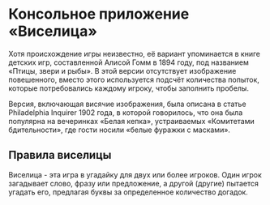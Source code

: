 # Консольное приложение «Виселица»

Хотя происхождение игры неизвестно, её вариант упоминается в книге детских игр, составленной Алисой Гомм в 1894 году, под названием «Птицы, звери и рыбы». В этой версии отсутствует изображение повешенного, вместо этого используется подсчёт количества попыток, которые потребовались каждому игроку, чтобы заполнить пробелы.

Версия, включающая висячие изображения, была описана в статье Philadelphia Inquirer 1902 года, в которой говорилось, что она была популярна на вечеринках «Белая кепка», устраиваемых «Комитетами бдительности», где гости носили «белые фуражки с масками».

## Правила виселицы

Виселица - эта игра в угадайку для двух или более игроков. Один игрок загадывает слово, фразу или предложение, а другой (другие) пытается угадать его, предлагая буквы за определенное количество догадок.
